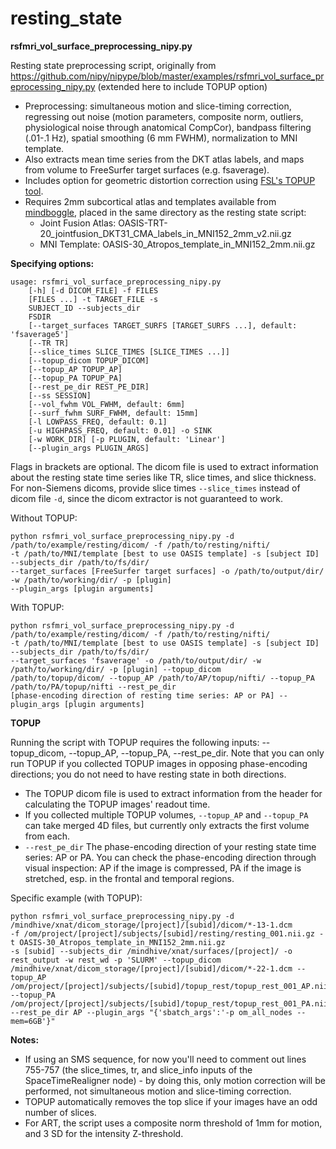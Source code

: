 # resting_state

**rsfmri_vol_surface_preprocessing_nipy.py**

Resting state preprocessing script, originally from <https://github.com/nipy/nipype/blob/master/examples/rsfmri_vol_surface_preprocessing_nipy.py> (extended here to include TOPUP option)
  * Preprocessing: simultaneous motion and slice-timing correction, regressing out noise (motion parameters, composite norm, outliers, physiological noise through anatomical CompCor), bandpass filtering (.01-.1 Hz), spatial smoothing (6 mm FWHM), normalization to MNI template.
  * Also extracts mean time series from the DKT atlas labels, and maps from volume to FreeSurfer target surfaces (e.g. fsaverage). 
  * Includes option for geometric distortion correction using [FSL's TOPUP tool](http://fsl.fmrib.ox.ac.uk/fsl/fslwiki/TOPUP/).
  * Requires 2mm subcortical atlas and templates available from [mindboggle](http://www.mindboggle.info/data.html), placed in the same directory as the resting state script:
      * Joint Fusion Atlas: OASIS-TRT-20_jointfusion_DKT31_CMA_labels_in_MNI152_2mm_v2.nii.gz
      * MNI Template: OASIS-30_Atropos_template_in_MNI152_2mm.nii.gz

**Specifying options:**

```
usage: rsfmri_vol_surface_preprocessing_nipy.py 
    [-h] [-d DICOM_FILE] -f FILES
    [FILES ...] -t TARGET_FILE -s
    SUBJECT_ID --subjects_dir
    FSDIR
    [--target_surfaces TARGET_SURFS [TARGET_SURFS ...], default: 'fsaverage5']
    [--TR TR]
    [--slice_times SLICE_TIMES [SLICE_TIMES ...]]
    [--topup_dicom TOPUP_DICOM]
    [--topup_AP TOPUP_AP]
    [--topup_PA TOPUP_PA]
    [--rest_pe_dir REST_PE_DIR]
    [--ss SESSION]
    [--vol_fwhm VOL_FWHM, default: 6mm]
    [--surf_fwhm SURF_FWHM, default: 15mm]
    [-l LOWPASS_FREQ, default: 0.1]
    [-u HIGHPASS_FREQ, default: 0.01] -o SINK
    [-w WORK_DIR] [-p PLUGIN, default: 'Linear']
    [--plugin_args PLUGIN_ARGS]
```

Flags in brackets are optional. The dicom file is used to extract information about the resting state time series like TR, slice times, and slice thickness. For non-Siemens dicoms, provide slice times `--slice_times` instead of dicom file `-d`, since the dicom extractor is not guaranteed to work.

Without TOPUP:
```
python rsfmri_vol_surface_preprocessing_nipy.py -d /path/to/example/resting/dicom/ -f /path/to/resting/nifti/ 
-t /path/to/MNI/template [best to use OASIS template] -s [subject ID] --subjects_dir /path/to/fs/dir/ 
--target_surfaces [FreeSurfer target surfaces] -o /path/to/output/dir/ -w /path/to/working/dir/ -p [plugin] 
--plugin_args [plugin arguments]
```

With TOPUP:
```
python rsfmri_vol_surface_preprocessing_nipy.py -d /path/to/example/resting/dicom/ -f /path/to/resting/nifti/ 
-t /path/to/MNI/template [best to use OASIS template] -s [subject ID] --subjects_dir /path/to/fs/dir/ 
--target_surfaces 'fsaverage' -o /path/to/output/dir/ -w /path/to/working/dir/ -p [plugin] --topup_dicom 
/path/to/topup/dicom/ --topup_AP /path/to/AP/topup/nifti/ --topup_PA /path/to/PA/topup/nifti --rest_pe_dir 
[phase-encoding direction of resting time series: AP or PA] --plugin_args [plugin arguments]
```

**TOPUP**

Running the script with TOPUP requires the following inputs: --topup_dicom, --topup_AP, --topup_PA, --rest_pe_dir. Note that you can only run TOPUP if you collected TOPUP images in opposing phase-encoding directions; you do not need to have resting state in both directions.
  * The TOPUP dicom file is used to extract information from the header for calculating the TOPUP images' readout time. 
  * If you collected multiple TOPUP volumes, `--topup_AP` and `--topup_PA` can take merged 4D files, but currently only extracts the first volume from each.
  * `--rest_pe_dir` The phase-encoding direction of your resting state time series: AP or PA. You can check the phase-encoding direction through visual inspection: AP if the image is compressed, PA if the image is stretched, esp. in the frontal and temporal regions. 

Specific example (with TOPUP):
```
python rsfmri_vol_surface_preprocessing_nipy.py -d /mindhive/xnat/dicom_storage/[project]/[subid]/dicom/*-13-1.dcm 
-f /om/project/[project]/subjects/[subid]/resting/resting_001.nii.gz -t OASIS-30_Atropos_template_in_MNI152_2mm.nii.gz 
-s [subid] --subjects_dir /mindhive/xnat/surfaces/[project]/ -o rest_output -w rest_wd -p 'SLURM' --topup_dicom 
/mindhive/xnat/dicom_storage/[project]/[subid]/dicom/*-22-1.dcm --topup_AP 
/om/project/[project]/subjects/[subid]/topup_rest/topup_rest_001_AP.nii.gz 
--topup_PA /om/project/[project]/subjects/[subid]/topup_rest/topup_rest_001_PA.nii.gz 
--rest_pe_dir AP --plugin_args "{'sbatch_args':'-p om_all_nodes --mem=6GB'}"
```

**Notes:**
  * If using an SMS sequence, for now you'll need to comment out lines 755-757 (the slice_times, tr, and slice_info inputs of the SpaceTimeRealigner node) - by doing this, only motion correction will be performed, not simultaneous motion and slice-timing correction.
  * TOPUP automatically removes the top slice if your images have an odd number of slices. 
  * For ART, the script uses a composite norm threshold of 1mm for motion, and 3 SD for the intensity Z-threshold. 

